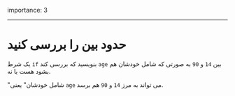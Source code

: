 importance: 3

---

# حدود بین را بررسی کنید

یک شرط `if` بنویسید که بررسی کند `age` بین `14` و `90` به صورتی که شامل خودشان هم بشود هست یا نه.

"شامل خودشان" یعنی `age` می تواند به مرز `14` و `90` هم برسد.
